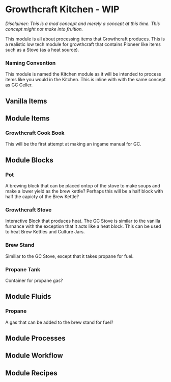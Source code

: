 # Growthcraft Kitchen - WIP

*Disclaimer: This is a mod concept and merely a concept at this time. This concept might not make into fruition.*

This module is all about processing items that Growthcraft produces. This is a realistic low tech module for growthcraft that contains Pioneer like items such as a Stove (as a heat source).

### Naming Convention

This module is named the Kitchen module as it will be intended to process items like you would in the Kitchen. This is inline with with the same concept as GC Celler.

## Vanilla Items

## Module Items

### Growthcraft Cook Book

This will be the first attempt at making an ingame manual for GC.

## Module Blocks

### Pot

A brewing block that can be placed ontop of the stove to make soups and make a lower yield as the brew kettle? Perhaps this will be a half block with half the capicty of the Brew Kettle?

### Growthcraft Stove

Interactive Block that produces heat. The GC Stove is similar to the vanilla furnance with the exception that it acts like a heat block. This can be used to heat Brew Kettles and Culture Jars. 

### Brew Stand

Similiar to the GC Stove, except that it takes propane for fuel. 

### Propane Tank

Container for propane gas?

## Module Fluids

### Propane

A gas that can be added to the brew stand for fuel?

## Module Processes

## Module Workflow

## Module Recipes

